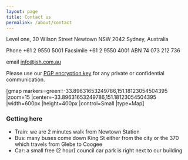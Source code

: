 ```yaml
---
layout: page
title: Contact us
permalink: /about/contact
---
```

Level one, 30 Wilson Street
Newtown NSW 2042
Sydney, Australia

Phone +61 2 9550 5001
Facsimile +61 2 9550 4001
ABN 74 073 212 736

email info@ish.com.au

Please use our [PGP  encryption key](node/22) for any private or confidential communication.

[gmap markers=green::-33.89631653249786,151.18123054504395 |zoom=15 |center=-33.89631653249786,151.18123054504395 |width=600px |height=400px |control=Small |type=Map]

### Getting here

* Train: we are 2 minutes walk from Newtown Station
* Bus: many buses come down King St either from the city or the 370 which travels from Glebe to Coogee
* Car: a small free (2 hour) council car park is right next to our building